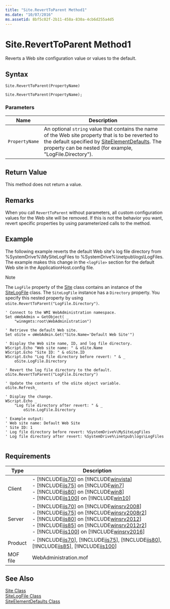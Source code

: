```yaml
---
title: "Site.RevertToParent Method1"
ms.date: "10/07/2016"
ms.assetid: 8bf5c02f-2b11-458a-830a-4cb6d255a4d5
---
```

# Site.RevertToParent Method1
Reverts a Web site configuration value or values to the default.  
  
## Syntax  
  
```vbs  
Site.RevertToParent(PropertyName)  
```  
  
```jscript#  
Site.RevertToParent(PropertyName);  
```  
  
### Parameters  
  
|Name|Description|  
|----------|-----------------|  
|`PropertyName`|An optional `string` value that contains the name of the Web site property that is to be reverted to the default specified by [SiteElementDefaults](../wmi-provider/siteelementdefaults-class.md). The property can be nested (for example, "LogFile.Directory").|  
  
## Return Value  
 This method does not return a value.  
  
## Remarks  
 When you call `RevertToParent` without parameters, all custom configuration values for the Web site will be removed. If this is not the behavior you want, revert specific properties by using parameterized calls to the method.  
  
## Example  
 The following example reverts the default Web site's log file directory from %SystemDrive%\MySiteLogFiles to %SystemDrive%\inetpub\logs\LogFiles. The example makes this change in the `<logFile>` section for the default Web site in the ApplicationHost.config file.  
  
> [!NOTE]
>  The `LogFile` property of the [Site](../wmi-provider/site-class.md) class contains an instance of the [SiteLogFile](../wmi-provider/sitelogfile-class.md) class. The `SiteLogFile` instance has a `Directory` property. You specify this nested property by using `oSite.RevertToParent("LogFile.Directory")`.  
  
```  
' Connect to the WMI WebAdministration namespace.  
Set oWebAdmin = GetObject( _  
    "winmgmts:root\WebAdministration")  
  
' Retrieve the default Web site.  
Set oSite = oWebAdmin.Get("Site.Name='Default Web Site'")  
  
' Display the Web site name, ID, and log file directory.  
WScript.Echo "Web site name: " & oSite.Name  
WScript.Echo "Site ID: " & oSite.ID      
WScript.Echo "Log file directory before revert: " & _  
    oSite.LogFile.Directory  
  
' Revert the log file directory to the default.  
oSite.RevertToParent("LogFile.Directory")  
  
' Update the contents of the oSite object variable.  
oSite.Refresh_  
  
' Display the change.  
WScript.Echo _  
    "Log file directory after revert: " & _  
        oSite.LogFile.Directory  
  
' Example output:  
' Web site name: Default Web Site  
' Site ID: 1  
' Log file directory before revert: %SystemDrive%\MySiteLogFiles  
' Log file directory after revert: %SystemDrive%\inetpub\logs\LogFiles  
  
```  
  
## Requirements  
  
|Type|Description|  
|----------|-----------------|  
|Client|-   [!INCLUDE[iis70](../wmi-provider/includes/iis70-md.md)] on [!INCLUDE[winvista](../wmi-provider/includes/winvista-md.md)]<br />-   [!INCLUDE[iis75](../wmi-provider/includes/iis75-md.md)] on [!INCLUDE[win7](../wmi-provider/includes/win7-md.md)]<br />-   [!INCLUDE[iis80](../wmi-provider/includes/iis80-md.md)] on [!INCLUDE[win8](../wmi-provider/includes/win8-md.md)]<br />-   [!INCLUDE[iis100](../wmi-provider/includes/iis100-md.md)] on [!INCLUDE[win10](../wmi-provider/includes/win10-md.md)]|  
|Server|-   [!INCLUDE[iis70](../wmi-provider/includes/iis70-md.md)] on [!INCLUDE[winsrv2008](../wmi-provider/includes/winsrv2008-md.md)]<br />-   [!INCLUDE[iis75](../wmi-provider/includes/iis75-md.md)] on [!INCLUDE[winsrv2008r2](../wmi-provider/includes/winsrv2008r2-md.md)]<br />-   [!INCLUDE[iis80](../wmi-provider/includes/iis80-md.md)] on [!INCLUDE[winsrv2012](../wmi-provider/includes/winsrv2012-md.md)]<br />-   [!INCLUDE[iis85](../wmi-provider/includes/iis85-md.md)] on [!INCLUDE[winsrv2012r2](../wmi-provider/includes/winsrv2012r2-md.md)]<br />-   [!INCLUDE[iis100](../wmi-provider/includes/iis100-md.md)] on [!INCLUDE[winsrv2016](../wmi-provider/includes/winsrv2016-md.md)]|  
|Product|-   [!INCLUDE[iis70](../wmi-provider/includes/iis70-md.md)], [!INCLUDE[iis75](../wmi-provider/includes/iis75-md.md)], [!INCLUDE[iis80](../wmi-provider/includes/iis80-md.md)], [!INCLUDE[iis85](../wmi-provider/includes/iis85-md.md)], [!INCLUDE[iis100](../wmi-provider/includes/iis100-md.md)]|  
|MOF file|WebAdministration.mof|  
  
## See Also  
 [Site Class](../wmi-provider/site-class.md)   
 [SiteLogFile Class](../wmi-provider/sitelogfile-class.md)   
 [SiteElementDefaults Class](../wmi-provider/siteelementdefaults-class.md)
